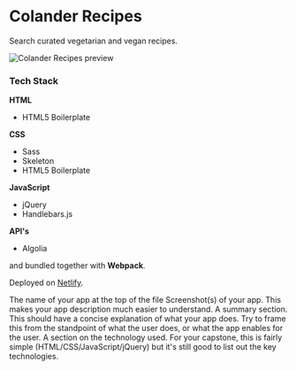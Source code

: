 # Colander Recipes
Search curated vegetarian and vegan recipes.

![Colander Recipes preview](https://dl.dropboxusercontent.com/u/108453220/colander-recipes/preview.jpg)

### Tech Stack
**HTML**
- HTML5 Boilerplate

**CSS**
- Sass
- Skeleton
- HTML5 Boilerplate

**JavaScript**
- jQuery
- Handlebars.js

**API's**
- Algolia

and bundled together with **Webpack**.

Deployed on [Netlify](https://www.netlify.com/).

The name of your app at the top of the file
Screenshot(s) of your app. This makes your app description much easier to understand.
A summary section. This should have a concise explanation of what your app does. Try to frame this from the standpoint of what the user does, or what the app enables for the user.
A section on the technology used. For your capstone, this is fairly simple (HTML/CSS/JavaScript/jQuery) but it's still good to list out the key technologies.
